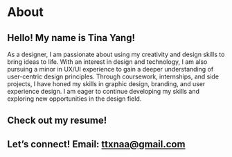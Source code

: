 # About
## Hello! My name is Tina Yang!


As a designer, I am passionate about using my creativity and design skills to bring ideas to life. With an interest in design and technology, I am also pursuing a minor in UX/UI experience to gain a deeper understanding of user-centric design principles. Through coursework, internships, and side projects, I have honed my skills in graphic design, branding, and user experience design. I am eager to continue developing my skills and exploring new opportunities in the design field.

## Check out my resume!

## Let’s connect! Email: ttxnaa@gmail.com
